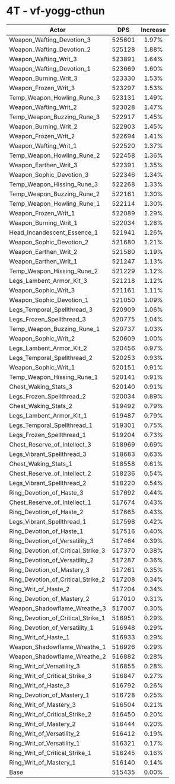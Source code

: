 # 4T - vf-yogg-cthun
| Actor | DPS | Increase |
|---|:---:|:---:|
|Weapon_Wafting_Devotion_3|525601|1.97%|
|Weapon_Wafting_Devotion_2|525128|1.88%|
|Weapon_Wafting_Writ_3|523891|1.64%|
|Weapon_Wafting_Devotion_1|523669|1.60%|
|Weapon_Burning_Writ_3|523330|1.53%|
|Weapon_Frozen_Writ_3|523297|1.53%|
|Temp_Weapon_Howling_Rune_3|523131|1.49%|
|Weapon_Wafting_Writ_2|523028|1.47%|
|Temp_Weapon_Buzzing_Rune_3|522917|1.45%|
|Weapon_Burning_Writ_2|522903|1.45%|
|Weapon_Frozen_Writ_2|522694|1.41%|
|Weapon_Wafting_Writ_1|522520|1.37%|
|Temp_Weapon_Howling_Rune_2|522458|1.36%|
|Weapon_Earthen_Writ_3|522391|1.35%|
|Weapon_Sophic_Devotion_3|522346|1.34%|
|Temp_Weapon_Hissing_Rune_3|522268|1.33%|
|Temp_Weapon_Buzzing_Rune_2|522161|1.30%|
|Temp_Weapon_Howling_Rune_1|522114|1.30%|
|Weapon_Frozen_Writ_1|522089|1.29%|
|Weapon_Burning_Writ_1|522034|1.28%|
|Head_Incandescent_Essence_1|521941|1.26%|
|Weapon_Sophic_Devotion_2|521680|1.21%|
|Weapon_Earthen_Writ_2|521580|1.19%|
|Weapon_Earthen_Writ_1|521247|1.13%|
|Temp_Weapon_Hissing_Rune_2|521229|1.12%|
|Legs_Lambent_Armor_Kit_3|521218|1.12%|
|Weapon_Sophic_Writ_3|521161|1.11%|
|Weapon_Sophic_Devotion_1|521050|1.09%|
|Legs_Temporal_Spellthread_3|520909|1.06%|
|Legs_Frozen_Spellthread_3|520775|1.04%|
|Temp_Weapon_Buzzing_Rune_1|520737|1.03%|
|Weapon_Sophic_Writ_2|520609|1.00%|
|Legs_Lambent_Armor_Kit_2|520456|0.97%|
|Legs_Temporal_Spellthread_2|520253|0.93%|
|Weapon_Sophic_Writ_1|520151|0.91%|
|Temp_Weapon_Hissing_Rune_1|520141|0.91%|
|Chest_Waking_Stats_3|520140|0.91%|
|Legs_Frozen_Spellthread_2|520034|0.89%|
|Chest_Waking_Stats_2|519492|0.79%|
|Legs_Lambent_Armor_Kit_1|519487|0.79%|
|Legs_Temporal_Spellthread_1|519301|0.75%|
|Legs_Frozen_Spellthread_1|519204|0.73%|
|Chest_Reserve_of_Intellect_3|518969|0.69%|
|Legs_Vibrant_Spellthread_3|518683|0.63%|
|Chest_Waking_Stats_1|518558|0.61%|
|Chest_Reserve_of_Intellect_2|518236|0.54%|
|Legs_Vibrant_Spellthread_2|518220|0.54%|
|Ring_Devotion_of_Haste_3|517692|0.44%|
|Chest_Reserve_of_Intellect_1|517674|0.43%|
|Ring_Devotion_of_Haste_2|517665|0.43%|
|Legs_Vibrant_Spellthread_1|517598|0.42%|
|Ring_Devotion_of_Haste_1|517516|0.40%|
|Ring_Devotion_of_Versatility_3|517464|0.39%|
|Ring_Devotion_of_Critical_Strike_3|517370|0.38%|
|Ring_Devotion_of_Versatility_2|517287|0.36%|
|Ring_Devotion_of_Mastery_3|517261|0.35%|
|Ring_Devotion_of_Critical_Strike_2|517208|0.34%|
|Ring_Writ_of_Haste_2|517204|0.34%|
|Ring_Devotion_of_Mastery_2|517010|0.31%|
|Weapon_Shadowflame_Wreathe_3|517007|0.30%|
|Ring_Devotion_of_Critical_Strike_1|516951|0.29%|
|Ring_Devotion_of_Versatility_1|516948|0.29%|
|Ring_Writ_of_Haste_1|516933|0.29%|
|Weapon_Shadowflame_Wreathe_1|516926|0.29%|
|Weapon_Shadowflame_Wreathe_2|516882|0.28%|
|Ring_Writ_of_Versatility_3|516855|0.28%|
|Ring_Writ_of_Critical_Strike_3|516847|0.27%|
|Ring_Writ_of_Haste_3|516792|0.26%|
|Ring_Devotion_of_Mastery_1|516728|0.25%|
|Ring_Writ_of_Mastery_3|516504|0.21%|
|Ring_Writ_of_Critical_Strike_2|516450|0.20%|
|Ring_Writ_of_Mastery_2|516444|0.20%|
|Ring_Writ_of_Versatility_2|516412|0.19%|
|Ring_Writ_of_Versatility_1|516321|0.17%|
|Ring_Writ_of_Critical_Strike_1|516245|0.16%|
|Ring_Writ_of_Mastery_1|516140|0.14%|
|Base|515435|0.00%|
